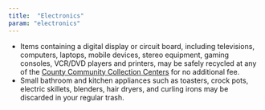 ```yaml
---
title:  "Electronics"
param: "electronics"
---
```


* Items containing a digital display or circuit board, including televisions, computers, laptops, mobile devices, stereo equipment, gaming consoles, VCR/DVD players and printers, may be safely recycled at any of the [County Community Collection Centers](http://www.hillsboroughcounty.org/en/residents/property-owners-and-renters/trash-and-recycling/find-a-waste-facility) for no additional fee.
* Small bathroom and kitchen appliances such as toasters, crock pots, electric skillets, blenders, hair dryers, and curling irons may be discarded in your regular trash.
